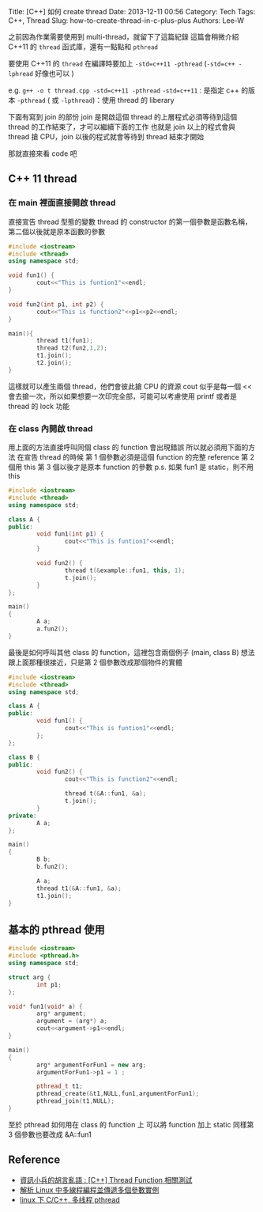 Title: [C++] 如何 create thread
Date: 2013-12-11 00:56
Category: Tech
Tags: C++, Thread
Slug: how-to-create-thread-in-c-plus-plus
Authors: Lee-W

之前因為作業需要使用到 multi-thread，就留下了這篇紀錄
這篇會稍微介紹 C++11 的 `thread` 函式庫，還有一點點和 `pthread`

<!--more-->

要使用 C++11 的 `thread` 在編譯時要加上 `-std=c++11 -pthread`
(`-std=c++ -lphread` 好像也可以 )

e.g. `g++ -o t thread.cpp -std=c++11 -pthread`
`-std=c++11` :  是指定 c++ 的版本
`-pthread` ( 或 `-lpthread`)：使用 thread 的 liberary

下面有寫到 join 的部份
join 是開啟這個 thread 的上層程式必須等待到這個 thread 的工作結束了，才可以繼續下面的工作
也就是 join 以上的程式會與 thread 搶 CPU，join 以後的程式就會等待到 thread 結束才開始

那就直接來看 code 吧

## C++ 11 thread

### 在 main 裡面直接開啟 thread

直接宣告 thread 型態的變數
thread 的 constructor 的第一個參數是函數名稱，第二個以後就是原本函數的參數

```cpp
#include <iostream>
#include <thread>
using namespace std;

void fun1() {
        cout<<"This is funtion1"<<endl;
}

void fun2(int p1, int p2) {
        cout<<"This is function2"<<p1<<p2<<endl;
}

main(){
        thread t1(fun1);
        thread t2(fun2,1,2);
        t1.join();
        t2.join();
}
```

這樣就可以產生兩個 thread，他們會彼此搶 CPU 的資源
cout 似乎是每一個 << 會去搶一次，所以如果想要一次印完全部，可能可以考慮使用 printf 或者是 thread 的 lock 功能

### 在 class 內開啟 thread

用上面的方法直接呼叫同個 class 的 function 會出現錯誤
所以就必須用下面的方法
在宣告 thread 的時候
第 1 個參數必須是這個 function 的完整 reference
第 2 個用 this
第 3 個以後才是原本 function 的參數
p.s. 如果 fun1 是 static，則不用 this

```cpp
#include <iostream>
#include <thread>
using namespace std;

class A {
public:
        void fun1(int p1) {
                cout<<"This is funtion1"<<endl;
        }

        void fun2() {
                thread t(&example::fun1, this, 1);
                t.join();
        }
};

main()
{
        A a;
        a.fun2();
}
```

最後是如何呼叫其他 class 的 function，這裡包含兩個例子 (main, class B)
想法跟上面那種很接近，只是第 2 個參數改成那個物件的實體

```cpp
#include <iostream>
#include <thread>
using namespace std;

class A {
public:
        void fun1() {
                cout<<"This is funtion1"<<endl;
        };
};

class B {
public:
        void fun2() {
                cout<<"This is function2"<<endl;

                thread t(&A::fun1, &a);
                t.join();
        }
private:
        A a;
};

main()
{
        B b;
        b.fun2();

        A a;
        thread t1(&A::fun1, &a);
        t1.join();
}
```

## 基本的 pthread 使用

```cpp
#include <iostream>
#include <pthread.h>
using namespace std;

struct arg {
        int p1;
};

void* fun1(void* a) {
        arg* argument;
        argument = (arg*) a;
        cout<<argument->p1<<endl;
}

main()
{
        arg* argumentForFun1 = new arg;
        argumentForFun1->p1 = 1 ;

        pthread_t t1;
        pthread_create(&t1,NULL,fun1,argumentForFun1);
        pthread_join(t1,NULL);
}
```

至於 pthread 如何用在 class 的 function 上
可以將 function 加上 static
同樣第 3 個參數也要改成 &A::fun1

## Reference

* [資訊小兵的胡言亂語 : [C++] Thread Function 相關測試](http://programmingpaul.blogspot.tw/2013/08/c-thread-function.html)
* [解析 Linux 中多線程編程並傳遞多個參數實例](http://17089349.blog.hexun.com.tw/65836836_d.html)
* [linux 下 C/C++, 多线程 pthread](http://www.cnblogs.com/xianghang123/archive/2011/08/11/2134927.html)
